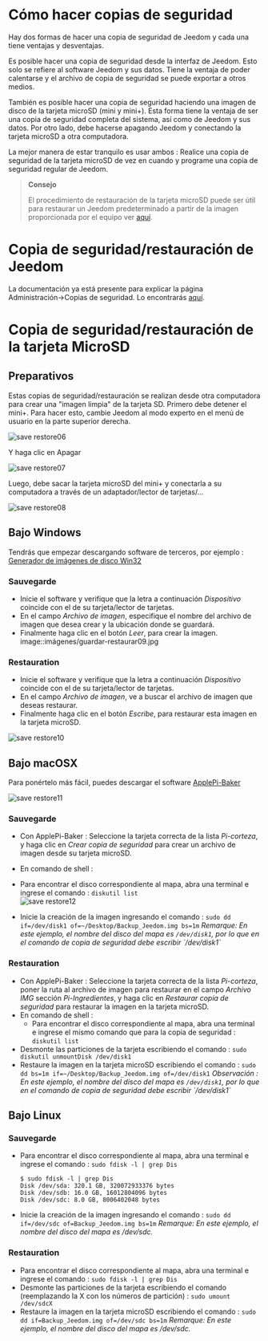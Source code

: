 # Cómo hacer copias de seguridad

Hay dos formas de hacer una copia de seguridad de Jeedom y cada una tiene ventajas y desventajas.

Es posible hacer una copia de seguridad desde la interfaz de Jeedom. Esto solo se refiere al software Jeedom y sus datos. Tiene la ventaja de poder calentarse y el archivo de copia de seguridad se puede exportar a otros medios.

También es posible hacer una copia de seguridad haciendo una imagen de disco de la tarjeta microSD (mini y mini+). Esta forma tiene la ventaja de ser una copia de seguridad completa del sistema, así como de Jeedom y sus datos. Por otro lado, debe hacerse apagando Jeedom y conectando la tarjeta microSD a otra computadora.

La mejor manera de estar tranquilo es usar ambos : Realice una copia de seguridad de la tarjeta microSD de vez en cuando y programe una copia de seguridad regular de Jeedom.

> **Consejo**
>
> El procedimiento de restauración de la tarjeta microSD puede ser útil para restaurar un Jeedom predeterminado a partir de la imagen proporcionada por el equipo ver [aquí](https://doc.jeedom.com/es_ES/installation/).

# Copia de seguridad/restauración de Jeedom

La documentación ya está presente para explicar la página Administración→Copias de seguridad. Lo encontrarás [aquí](https://doc.jeedom.com/es_ES/core/3.3/backup).

# Copia de seguridad/restauración de la tarjeta MicroSD

## Preparativos

Estas copias de seguridad/restauración se realizan desde otra computadora para crear una "imagen limpia" de la tarjeta SD. Primero debe detener el mini+. Para hacer esto, cambie Jeedom al modo experto en el menú de usuario en la parte superior derecha.

![save restore06](images/save-restore06.jpg)

Y haga clic en Apagar

![save restore07](images/save-restore07.jpg)

Luego, debe sacar la tarjeta microSD del mini+ y conectarla a su computadora a través de un adaptador/lector de tarjetas/…​

![save restore08](images/save-restore08.jpg)

## Bajo Windows

Tendrás que empezar descargando software de terceros, por ejemplo : [Generador de imágenes de disco Win32](http://sourceforge.net/projects/win32diskimager/)

### Sauvegarde

-   Inicie el software y verifique que la letra a continuación *Dispositivo* coincide con el de su tarjeta/lector de tarjetas.
-   En el campo *Archivo de imagen*, especifique el nombre del archivo de imagen que desea crear y la ubicación donde se guardará.
-   Finalmente haga clic en el botón *Leer*, para crear la imagen.
    image::imágenes/guardar-restaurar09.jpg

### Restauration

-   Inicie el software y verifique que la letra a continuación *Dispositivo* coincide con el de su tarjeta/lector de tarjetas.
-   En el campo *Archivo de imagen*, ve a buscar el archivo de imagen que deseas restaurar.
-   Finalmente haga clic en el botón *Escribe*, para restaurar esta imagen en la tarjeta microSD.

![save restore10](images/save-restore10.jpg)

## Bajo macOSX

Para ponértelo más fácil, puedes descargar el software [ApplePi-Baker](http://www.tweaking4all.com/hardware/raspberry-pi/macosx-apple-pi-baker/)

![save restore11](images/save-restore11.jpg)

### Sauvegarde

-   Con ApplePi-Baker : Seleccione la tarjeta correcta de la lista *Pi-corteza*, y haga clic en *Crear copia de seguridad* para crear un archivo de imagen desde su tarjeta microSD.

-   En comando de shell :
 -   Para encontrar el disco correspondiente al mapa, abra una terminal e ingrese el comando : ``diskutil list``  
 ![save restore12](images/save-restore12.jpg)
 -   Inicie la creación de la imagen ingresando el comando : ``sudo dd if=/dev/disk1 of=~/Desktop/Backup_Jeedom.img bs=1m`` *Remarque: En este ejemplo, el nombre del disco del mapa es `/dev/disk1`, por lo que en el comando de copia de seguridad debe escribir \`/dev/disk1\`*

### Restauration

-   Con ApplePi-Baker : Seleccione la tarjeta correcta de la lista *Pi-corteza*, poner la ruta al archivo de imagen para restaurar en el campo *Archivo IMG* sección *Pi-Ingredientes*, y haga clic en *Restaurar copia de seguridad* para restaurar la imagen en la tarjeta microSD.
-   En comando de shell :
    -   Para encontrar el disco correspondiente al mapa, abra una terminal e ingrese el mismo comando que para la copia de seguridad : ``diskutil list``
 -   Desmonte las particiones de la tarjeta escribiendo el comando : ``sudo diskutil unmountDisk /dev/disk1``
 -   Restaure la imagen en la tarjeta microSD escribiendo el comando : ``sudo dd bs=1m if=~/Desktop/Backup_Jeedom.img of=/dev/disk1`` *Observación : En este ejemplo, el nombre del disco del mapa es `/dev/disk1`, por lo que en el comando de copia de seguridad debe escribir \`/dev/disk1\`*

## Bajo Linux

### Sauvegarde

-   Para encontrar el disco correspondiente al mapa, abra una terminal e ingrese el comando : ``sudo fdisk -l | grep Dis``
    ````
    $ sudo fdisk -l | grep Dis
    Disk /dev/sda: 320.1 GB, 320072933376 bytes
    Disk /dev/sdb: 16.0 GB, 16012804096 bytes
    Disk /dev/sdc: 8.0 GB, 8006402048 bytes
    ````
-   Inicie la creación de la imagen ingresando el comando : ``sudo dd if=/dev/sdc of=Backup_Jeedom.img bs=1m`` *Remarque: En este ejemplo, el nombre del disco del mapa es /dev/sdc.*

### Restauration

-   Para encontrar el disco correspondiente al mapa, abra una terminal e ingrese el comando : ``sudo fdisk -l | grep Dis``
-   Desmonte las particiones de la tarjeta escribiendo el comando (reemplazando la X con los números de partición) : ``sudo umount /dev/sdcX``
-   Restaure la imagen en la tarjeta microSD escribiendo el comando : ``sudo dd if=Backup_Jeedom.img of=/dev/sdc bs=1m`` *Remarque: En este ejemplo, el nombre del disco del mapa es /dev/sdc.*
